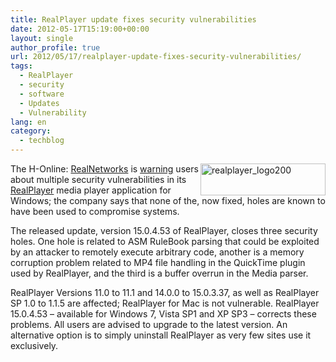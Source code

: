 ```yaml
---
title: RealPlayer update fixes security vulnerabilities
date: 2012-05-17T15:19:00+00:00
layout: single
author_profile: true
url: 2012/05/17/realplayer-update-fixes-security-vulnerabilities/
tags:
  - RealPlayer
  - security
  - software
  - Updates
  - Vulnerability
lang: en
category: 
  - techblog
---
```

[<img title="realplayer_logo200" border="0" alt="realplayer_logo200" align="right" src="http://lh5.ggpht.com/-_0NStkVzW3k/T7UQCUHur_I/AAAAAAAAGAg/Nu4kfKBVX-U/realplayer_logo200_thumb.png?imgmax=800" width="200" height="51" />](http://lh4.ggpht.com/-ZpK7OGIlX0E/T7UQAKJa_LI/AAAAAAAAGAY/FmEayK7ZLC0/s1600-h/realplayer_logo200%25255B2%25255D.png)The H-Online: [RealNetworks](http://www.realnetworks.com/) is [warning](http://service.real.com/realplayer/security/05152012_player/en/) users about multiple security vulnerabilities in its [RealPlayer](http://www.real.com/realplayer) media player application for Windows; the company says that none of the, now fixed, holes are known to have been used to compromise systems.

The released update, version 15.0.4.53 of RealPlayer, closes three security holes. One hole is related to ASM RuleBook parsing that could be exploited by an attacker to remotely execute arbitrary code, another is a memory corruption problem related to MP4 file handling in the QuickTime plugin used by RealPlayer, and the third is a buffer overrun in the Media parser. 

RealPlayer Versions 11.0 to 11.1 and 14.0.0 to 15.0.3.37, as well as RealPlayer SP 1.0 to 1.1.5 are affected; RealPlayer for Mac is not vulnerable. RealPlayer 15.0.4.53 – available for Windows 7, Vista SP1 and XP SP3 – corrects these problems. All users are advised to upgrade to the latest version. An alternative option is to simply uninstall RealPlayer as very few sites use it exclusively.